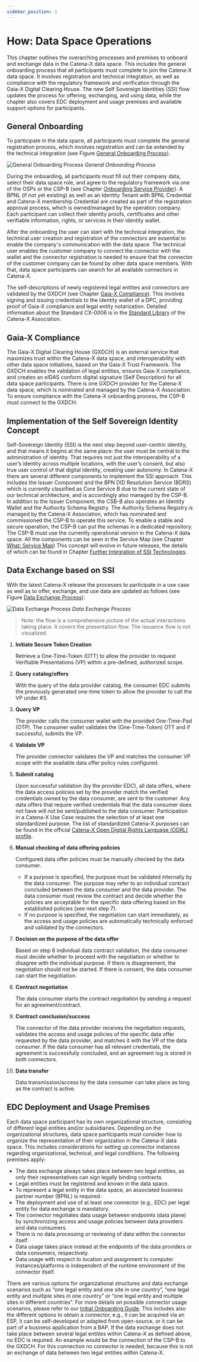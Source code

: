 ```yaml
---
sidebar_position: 1
---
```

# How: Data Space Operations

This chapter outlines the overarching processes and premises to onboard and exchange
data in the Catena-X data space. This includes the general onboarding process that all
participants must complete to join the Catena-X data space. It involves registration and
technical integration, as well as compliance with the regulatory framework and verification
through the Gaia-X Digital Clearing House. The new Self Sovereign Identities (SSI) flow updates the process for offering, exchanging, and using data,
while the chapter also covers EDC deployment and usage premises and available support
options for participants.

## General Onboarding

To participate in the data space, all participants must complete the general registration process, which involves registration and can be extended by the technical integration (see Figure [General Onboarding Process](./how-data-space-operations.md#general-onboarding)).

![General Onboarding Process](./assets/general-onboarding-process.png)
*General Onboarding Process*

During the onboarding, all participants must fill out their company data, select their data space role, and agree to the regulatory framework via one of the OSPs or the CSP-B (see Chapter [Onboarding Service Provider](./../who-roles-in-the-catena-x-ecosystem/who-roles-in-the-catena-x-ecosystem.md#onboarding-service-provider)). A BPNL (if not yet existing) as well as an Identity Tenant with BPNL Credential and Catena-X membership Credential are created as part of the registration approval process, which is owned/managed by the operation company. Each participant can collect their identity proofs, certificates and other verifiable information, rights, or services in their identity wallet.

After the onboarding the user can start with the technical integration, the technical user creation and registration of the connectors are essential to enable the company's communication with the data space. The technical user enables the customer company to connect the connector with the wallet and the connector registration is needed to ensure that the connector of the customer company can be found by other data space members. With that, data space participants can search for all available connectors in Catena-X.

The self-descriptions of newly registered legal entities and connectors are validated by the GXDCH (see Chapter [Gaia-X Compliance](./how-data-space-operations.md#gaia-x-compliance)). This involves signing and issuing credentials to the identity wallet of a DPC, providing proof of Gaia-X compliance and legal entity notarization. Detailed information about the Standard CX-0006 is in the [Standard Library](https://catenax-ev.github.io/docs/standards/overview) of the Catena-X Association.

## Gaia-X Compliance

The Gaia-X Digital Clearing House (GXDCH) is an external service that maximizes trust within the Catena-X data space, and interoperability with other data space initiatives, based on the Gaia-X Trust Framework. The GXDCH enables the validation of legal entities, ensures Gaia-X compliance, and creates an eIDAS conform digital signature (Self Description) for all data space participants. There is one GXDCH provider for the Catena-X data space, which is nominated and managed by the Catena-X Association. To ensure compliance with the Catena-X onboarding process, the CSP-B must connect to the GXDCH.

## Implementation of the Self Sovereign Identity Concept

Self-Sovereign Identity (SSI) is the next step beyond user-centric identity, and that means it begins at the same place: the user must be central to the administration of identity. That requires not just the interoperability of a user’s identity across multiple locations, with the user’s consent, but also true user control of that digital identity, creating user autonomy. In Catena-X there are several different components to implement the SSI approach. This includes the Issuer Component and the BPN DID Resolution Service (BDRS) which is currently classified as Core Service B due to the current state of our technical architecture, and is accordingly also managed by the CSP-B. In addition to the Issuer Component, the CSB-B also operates an Identity Wallet and the Authority Schema Registry. The Authority Schema Registry is managed by the Catena-X Association, which has nominated and commissioned the CSP-B to operate this service. To enable a stable and secure operation, the CSP-B can put the schemas in a dedicated repository. The CSP-B must use the currently operational version in the Catena-X data space. All the components can be seen in the Service Map (see Chapter [What: Service Map](./../what-service-map/what-service-map.md)) This concept will evolve in future releases, the details of which can be found in Chapter [Further Integration of SSI Technologies](./../outlook/outlook.md#further-integration-of-ssi-technologies).

## Data Exchange based on SSI

With the latest Catena-X release the processes to participate in a use case as well as to offer, exchange, and use data are updated as follows (see Figure [Data Exchange Process](./how-data-space-operations.md#data-exchange-based-on-ssi)):

![Data Exchange Process](./assets/data-exchange-process.png)
*Data Exchange Process*
> Note: the flow is a comprehensive picture of the actual interactions taking place. It covers the presentation flow. The issuance flow is not visualized.

1. **Initiate Secure Token Creation**

   Retrieve a One-Time-Token (OTT) to allow the provider to request Verifiable Presentations (VP) within a pre-defined, authorized scope.

2. **Query catalog/offers**

    With the query of the data provider catalog, the consumer EDC submits the previously generated one-time token to allow the provider to call the VP under #3.

3. **Query VP**

    The provider calls the consumer wallet with the provided One-Time-Pad (OTP). The consumer wallet validates the (One-Time-Token) OTT and if successful, submits the VP.

4. **Validate VP**

    The provider connector validates the VP and matches the consumer VP scope with the available data offer policy rules configured.

5. **Submit catalog**

    Upon successful validation (by the provider EDC), all data offers, where the data access policies set by the provider match the verified credentials owned by the data consumer, are sent to the customer. Any data offers that require verified credentials that the data consumer does not have will not be sent/published to the data consumer. Participation in a Catena-X Use Case requires the selection of at least one standardized purpose. The list of standardized Catena-X purposes can be found in the official [Catena-X Open Digital Rights Language (ODRL) profile](https://github.com/catenax-eV/cx-odrl-profile).

6. **Manual checking of data offering policies**

    Configured data offer policies must be manually checked by the data consumer.
    - If a purpose is specified, the purpose must be validated internally by the data consumer. The purpose may refer to an individual contract concluded between the data consumer and the data provider. The data consumer must review the contract and decide whether the policies are acceptable for the specific data offering based on the established policies (see next step 7).
    - If no purpose is specified, the negotiation can start immediately, as the access and usage policies are automatically technically enforced and validated by the connectors.

7. **Decision on the purpose of the data offer**

    Based on step 6 individual data contract validation, the data consumer must decide whether to proceed with the negotiation or whether to disagree with the individual purpose. If there is disagreement, the negotiation should not be started. If there is consent, the data consumer can start the negotiation.

8. **Contract negotiation**

    The data consumer starts the contract negotiation by sending a request for an agreement/contract.

9. **Contract conclusion/success**

    The connector of the data provider receives the negotiation requests, validates the access and usage policies of the specific data offer requested by the data provider, and matches it with the VP of the data consumer. If the data consumer has all relevant credentials, the agreement is successfully concluded, and an agreement log is stored in both connectors.

10. **Data transfer**

    Data transmission/access by the data consumer can take place as long as the contract is active.

## EDC Deployment and Usage Premises

Each data space participant has its own organizational structure, consisting of different legal entities and/or subsidiaries. Depending on the organizational structures, data space participants must consider how to organize the representation of their organization in the Catena-X data space. This includes considerations for setting up connector instances regarding organizational, technical, and legal conditions. The following premises apply:

- The data exchange always takes place between two legal entities, as only their representatives can sign legally binding contracts.
- Legal entities must be registered and known in the data space.
- To represent a legal entity in the data space, an associated business partner number (BPNL) is required.
- The deployment and use of at least one connector (e.g., EDC) per legal entity for data exchange is mandatory.
- The connector negotiates data usage between endpoints (data plane) by synchronizing access and usage policies between data providers and data consumers.
- There is no data processing or reviewing of data within the connector itself.
- Data usage takes place instead at the endpoints of the data providers or data consumers, respectively.
- Data usage with respect to location and assignment to computer instances/platforms is independent of the runtime environment of the connector itself.

There are various options for organizational structures and data exchange scenarios such as “one legal entity and one site in one country”, “one legal entity and multiple sites in one country” or “one legal entity and multiple sites in different countries”. For more details on possible connector usage scenarios, please refer to our [Initial Onboarding Guide](https://catena-x.net/fileadmin/user_upload/Standard-Bibliothek/Update_PDF_Maerz/6_Onboarding/CX_-_0006_Registration_and_Initial_Onboarding_v_1.1.1.pdf). This includes also the different options to obtain a connector, e.g., it can be acquired via an ESP, it can be self-developed or adapted from open-source, or it can be part of a business application from a BAP. If the data exchange does not take place between several legal entities within Catena-X as defined above, no EDC is required. An example would be the connection of the CSP-B to the GXDCH. For this connection no connector is needed, because this is not an exchange of data between two legal entities within Catena-X.
